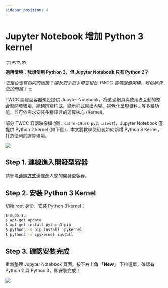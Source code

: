 ```yaml
---
sidebar_position: 4
---
```


# Jupyter Notebook 增加 Python 3 kernel

:::success
<i class="fa fa-star" aria-hidden="true"></i>

**適用情境：我想使用 Python 3，但 Jupyter Notebook 只有 Python 2？**

*您是否也有相同的困擾？讓我們手把手帶您組合 TWCC 雲端服務架構，輕鬆解決您的問題！*
:::

TWCC 開發型容器預設提供 Jupyter Notebook，為透過網頁與使用者互動的整合型開發環境，能夠撰寫程式、顯示程式輸出內容、視覺化呈現資料...等多種功能，並可依需求安裝多種語言的運算核心 (Kernel)。

部分 TWCC 容器映像檔 (例：`caffe-19.08-py2:latest`)，Jupyter Notebook 僅提供 Python 2 kernel (如下圖)，本文將教學使用者如何新增 Python 3 Kernel，打造便利的運算環境。

![](https://cos.twcc.ai/SYS-MANUAL/uploads/upload_0ab2cd237774e371c85e93ff63d1c96a.png)


## Step 1. 連線進入開發型容器

請參考[<ins>連線方式</ins>](https://man.twcc.ai/@twccdocs/SJlZnSOaN?type=view#%E4%BD%BF%E7%94%A8-Jupyter-Notebook)連線進入您的開發型容器。


## Step 2. 安裝 Python 3 Kernel

切換 root 身份，安裝 Python 3 kernel：

```bash
$ sudo su 
$ apt-get update     
$ apt-get install python3-pip
$ python3 -m pip install ipykernel  
$ python3 -m ipykernel install
```

## Step 3. 確認安裝完成

重新整理 Jupyter Notebook 頁面，按下右上角 「**New**」 下拉選單，確認有 Python 2 與 Python 3，即安裝完成！

![](https://cos.twcc.ai/SYS-MANUAL/uploads/upload_6a55e40d8c1f10531935436e3d7f7e63.png)

